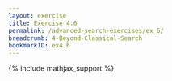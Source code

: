 ```yaml
---
layout: exercise
title: Exercise 4.6
permalink: /advanced-search-exercises/ex_6/
breadcrumb: 4-Beyond-Classical-Search
bookmarkID: ex4.6
---
```


{% include mathjax_support %}

